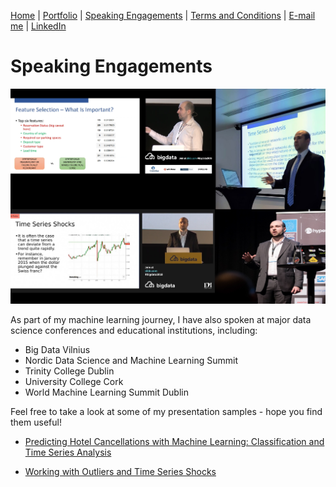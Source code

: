 [Home](https://mgcodesandstats.github.io/) |
[Portfolio](https://mgcodesandstats.github.io/portfolio/) |
[Speaking Engagements](https://mgcodesandstats.github.io/speaking-engagements/) |
[Terms and Conditions](https://mgcodesandstats.github.io/terms/) |
[E-mail me](mailto:contact@michaeljgrogan.com) |
[LinkedIn](https://www.linkedin.com/in/michaeljgrogan/)

# Speaking Engagements

![speaking-engagements](speaking-engagements.png)

As part of my machine learning journey, I have also spoken at major data science conferences and educational institutions, including:

- Big Data Vilnius
- Nordic Data Science and Machine Learning Summit
- Trinity College Dublin
- University College Cork
- World Machine Learning Summit Dublin

Feel free to take a look at some of my presentation samples - hope you find them useful!

- [Predicting Hotel Cancellations with Machine Learning: Classification and Time Series Analysis](https://www.youtube.com/watch?v=qQp8XsCSSIg)

- [Working with Outliers and Time Series Shocks](https://www.youtube.com/watch?v=hi9ZNB-PRgU)
